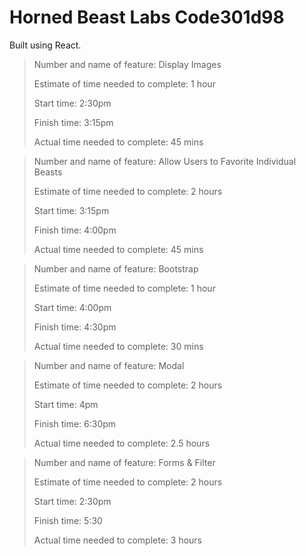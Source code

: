 # Horned Beast Labs Code301d98

Built using React.

>Number and name of feature: Display Images
>
>Estimate of time needed to complete: 1 hour
>
>Start time: 2:30pm
>
>Finish time: 3:15pm
>
>Actual time needed to complete: 45 mins

>Number and name of feature: Allow Users to Favorite Individual Beasts
>
>Estimate of time needed to complete: 2 hours
>
>Start time: 3:15pm
>
>Finish time: 4:00pm
>
>Actual time needed to complete: 45 mins

>Number and name of feature: Bootstrap
>
>Estimate of time needed to complete: 1 hour
>
>Start time: 4:00pm
>
>Finish time: 4:30pm
>
>Actual time needed to complete: 30 mins

>Number and name of feature: Modal
>
>Estimate of time needed to complete: 2 hours
>
>Start time: 4pm
>
>Finish time: 6:30pm
>
>Actual time needed to complete: 2.5 hours

>Number and name of feature: Forms & Filter
>
>Estimate of time needed to complete: 2 hours
>
>Start time: 2:30pm
>
>Finish time: 5:30
>
>Actual time needed to complete: 3 hours
